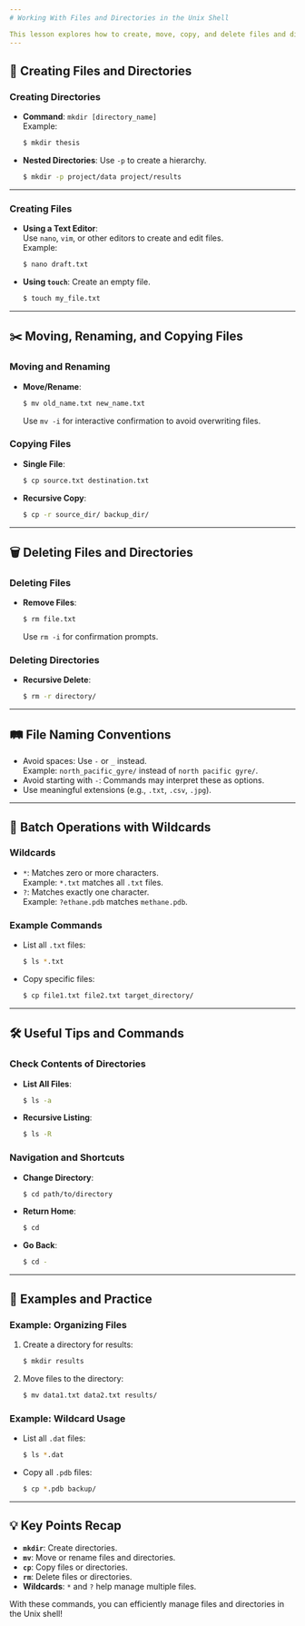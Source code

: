 ```yaml
---
# Working With Files and Directories in the Unix Shell

This lesson explores how to create, move, copy, and delete files and directories using the Unix shell. It also introduces concepts like file naming conventions, working with text editors, and using wildcards for batch operations.
---
```


## 📂 Creating Files and Directories

### Creating Directories

- **Command**: `mkdir [directory_name]`  
  Example:

  ```bash
  $ mkdir thesis
  ```

- **Nested Directories**: Use `-p` to create a hierarchy.
  ```bash
  $ mkdir -p project/data project/results
  ```

---

### Creating Files

- **Using a Text Editor**:  
  Use `nano`, `vim`, or other editors to create and edit files.  
  Example:

  ```bash
  $ nano draft.txt
  ```

- **Using `touch`**: Create an empty file.
  ```bash
  $ touch my_file.txt
  ```

---

## ✂️ Moving, Renaming, and Copying Files

### Moving and Renaming

- **Move/Rename**:
  ```bash
  $ mv old_name.txt new_name.txt
  ```
  Use `mv -i` for interactive confirmation to avoid overwriting files.

### Copying Files

- **Single File**:
  ```bash
  $ cp source.txt destination.txt
  ```
- **Recursive Copy**:
  ```bash
  $ cp -r source_dir/ backup_dir/
  ```

---

## 🗑️ Deleting Files and Directories

### Deleting Files

- **Remove Files**:
  ```bash
  $ rm file.txt
  ```
  Use `rm -i` for confirmation prompts.

### Deleting Directories

- **Recursive Delete**:
  ```bash
  $ rm -r directory/
  ```

---

## 🛤️ File Naming Conventions

- Avoid spaces: Use `-` or `_` instead.  
  Example: `north_pacific_gyre/` instead of `north pacific gyre/`.
- Avoid starting with `-`: Commands may interpret these as options.
- Use meaningful extensions (e.g., `.txt`, `.csv`, `.jpg`).

---

## 🔄 Batch Operations with Wildcards

### Wildcards

- `*`: Matches zero or more characters.  
  Example: `*.txt` matches all `.txt` files.
- `?`: Matches exactly one character.  
  Example: `?ethane.pdb` matches `methane.pdb`.

### Example Commands

- List all `.txt` files:

  ```bash
  $ ls *.txt
  ```

- Copy specific files:
  ```bash
  $ cp file1.txt file2.txt target_directory/
  ```

---

## 🛠️ Useful Tips and Commands

### Check Contents of Directories

- **List All Files**:

  ```bash
  $ ls -a
  ```

- **Recursive Listing**:
  ```bash
  $ ls -R
  ```

### Navigation and Shortcuts

- **Change Directory**:
  ```bash
  $ cd path/to/directory
  ```
- **Return Home**:
  ```bash
  $ cd
  ```
- **Go Back**:
  ```bash
  $ cd -
  ```

---

## 🚀 Examples and Practice

### Example: Organizing Files

1. Create a directory for results:
   ```bash
   $ mkdir results
   ```
2. Move files to the directory:
   ```bash
   $ mv data1.txt data2.txt results/
   ```

### Example: Wildcard Usage

- List all `.dat` files:
  ```bash
  $ ls *.dat
  ```
- Copy all `.pdb` files:
  ```bash
  $ cp *.pdb backup/
  ```

---

## 💡 Key Points Recap

- **`mkdir`**: Create directories.
- **`mv`**: Move or rename files and directories.
- **`cp`**: Copy files or directories.
- **`rm`**: Delete files or directories.
- **Wildcards**: `*` and `?` help manage multiple files.

With these commands, you can efficiently manage files and directories in the Unix shell!
